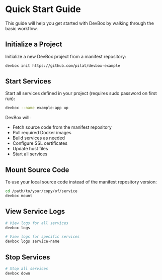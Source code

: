 # Quick Start Guide

This guide will help you get started with DevBox by walking through the basic workflow.

## Initialize a Project

Initialize a new DevBox project from a manifest repository:

```bash
devbox init https://github.com/pilat/devbox-example
```

## Start Services

Start all services defined in your project (requires sudo password on first run):

```bash
devbox --name example-app up
```

DevBox will:

* Fetch source code from the manifest repository
* Pull required Docker images
* Build services as needed
* Configure SSL certificates
* Update host files
* Start all services

## Mount Source Code

To use your local source code instead of the manifest repository version:

```bash
cd /path/to/your/copy/of/service
devbox mount
```

## View Service Logs

```bash
# View logs for all services
devbox logs

# View logs for specific services
devbox logs service-name
```

## Stop Services

```bash
# Stop all services
devbox down
```
